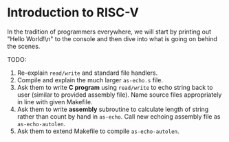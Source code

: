 # Introduction to RISC-V 

In the tradition of programmers everywhere, we will start by printing out
"Hello World!\n" to the console and then dive into what is going on behind the scenes. 



TODO: 

 1. Re-explain `read/write` and standard file handlers. 
 1. Compile and explain the much larger `as-echo.s` file. 
 1. Ask them to write **C program** using `read/write` to echo string back to
    user (similar to provided assembly file). Name source files appropriately
    in line with given Makefile.
 1. Ask them to write **assembly** subroutine to calculate length of string
    rather than count by hand in `as-echo`. Call new echoing assembly file as
    `as-echo-autolen`. 
 1. Ask them to extend Makefile to compile `as-echo-autolen`. 
